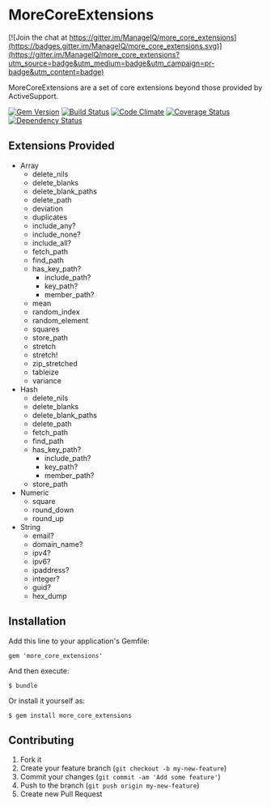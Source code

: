 # MoreCoreExtensions

[![Join the chat at https://gitter.im/ManageIQ/more_core_extensions](https://badges.gitter.im/ManageIQ/more_core_extensions.svg)](https://gitter.im/ManageIQ/more_core_extensions?utm_source=badge&utm_medium=badge&utm_campaign=pr-badge&utm_content=badge)

MoreCoreExtensions are a set of core extensions beyond those provided by ActiveSupport.

[![Gem Version](https://badge.fury.io/rb/more_core_extensions.svg)](http://badge.fury.io/rb/more_core_extensions)
[![Build Status](https://travis-ci.org/ManageIQ/more_core_extensions.svg?branch=master)](https://travis-ci.org/ManageIQ/more_core_extensions)
[![Code Climate](http://img.shields.io/codeclimate/github/ManageIQ/more_core_extensions.svg)](https://codeclimate.com/github/ManageIQ/more_core_extensions)
[![Coverage Status](http://img.shields.io/coveralls/ManageIQ/more_core_extensions.svg)](https://coveralls.io/r/ManageIQ/more_core_extensions)
[![Dependency Status](https://gemnasium.com/ManageIQ/more_core_extensions.svg)](https://gemnasium.com/ManageIQ/more_core_extensions)

## Extensions Provided

* Array
  * delete_nils
  * delete_blanks
  * delete_blank_paths
  * delete_path
  * deviation
  * duplicates
  * include_any?
  * include_none?
  * include_all?
  * fetch_path
  * find_path
  * has_key_path?
    * include_path?
    * key_path?
    * member_path?
  * mean
  * random_index
  * random_element
  * squares
  * store_path
  * stretch
  * stretch!
  * zip_stretched
  * tableize
  * variance
* Hash
  * delete_nils
  * delete_blanks
  * delete_blank_paths
  * delete_path
  * fetch_path
  * find_path
  * has_key_path?
    * include_path?
    * key_path?
    * member_path?
  * store_path
* Numeric
  * square
  * round_down
  * round_up
* String
  * email?
  * domain_name?
  * ipv4?
  * ipv6?
  * ipaddress?
  * integer?
  * guid?
  * hex_dump

## Installation

Add this line to your application's Gemfile:

    gem 'more_core_extensions'

And then execute:

    $ bundle

Or install it yourself as:

    $ gem install more_core_extensions

## Contributing

1. Fork it
2. Create your feature branch (`git checkout -b my-new-feature`)
3. Commit your changes (`git commit -am 'Add some feature'`)
4. Push to the branch (`git push origin my-new-feature`)
5. Create new Pull Request

